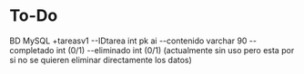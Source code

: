 # To-Do
BD MySQL
+tareasv1
--IDtarea int pk ai
--contenido varchar 90
--completado int (0/1)
--eliminado int (0/1) (actualmente sin uso pero esta por si no se quieren eliminar directamente los datos)
